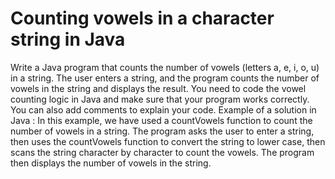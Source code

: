 # Counting vowels in a character string in Java
Write a Java program that counts the number of vowels (letters a, e, i, o, u) in a string. The user enters a string, and the program counts the number of vowels in the string and displays the result.
You need to code the vowel counting logic in Java and make sure that your program works correctly. You can also add comments to explain your code.
Example of a solution in Java :
In this example, we have used a countVowels function to count the number of vowels in a string. The program asks the user to enter a string, then uses the countVowels function to convert the string to lower case, then scans the string character by character to count the vowels. The program then displays the number of vowels in the string.